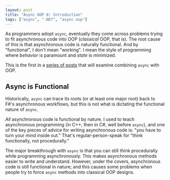 ```yaml
---
layout: post
title: "Async OOP 0: Introduction"
tags: ["async", ".NET", "async oop"]
---
```



As programmers adopt `async`, eventually they come across problems trying to fit asynchronous code into OOP (_classical_ OOP, that is). The root cause of this is that asynchronous code is naturally functional. And by "functional", I don't mean "working". I mean the style of programming where _behavior_ is paramount and _state_ is minimized.





This is the first in a [series of posts](/search/label/async%20oop) that will examine combining `async` with OOP.



## Async is Functional



Historically, `async` can trace its roots (or at least one major root) back to F#'s asynchronous workflows, but this is not what is dictating the functional nature of `async`.





_All_ asynchronous code is functional by nature. I used to teach asynchronous programming (in C++, then in C#, well before `async`), and one of the key pieces of advice for writing asynchronous code is: "you have to turn your mind inside out." That's regular-person-speak for "think functionally, not procedurally."





The major breakthrough with `async` is that you can still think procedurally while programming asynchronously. This makes asynchronous methods easier to write and understand. However, under the covers, asynchronous code is still functional in nature; and this causes some problems when people try to force `async` methods into classical OOP designs.


